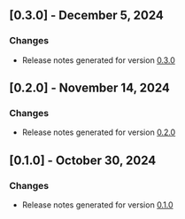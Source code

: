 ## [0.3.0] - December 5, 2024

### Changes
- Release notes generated for version [0.3.0](.release-notes/0.3.0/release.md)

## [0.2.0] - November 14, 2024

### Changes
- Release notes generated for version [0.2.0](.release-notes/0.2.0/release.md)

## [0.1.0] - October 30, 2024

### Changes
- Release notes generated for version [0.1.0](.release-notes/0.1.0/release.md)
